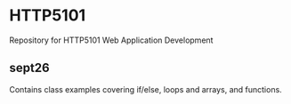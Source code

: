 # HTTP5101
Repository for HTTP5101 Web Application Development

## sept26
Contains class examples covering if/else, loops and arrays, and functions.